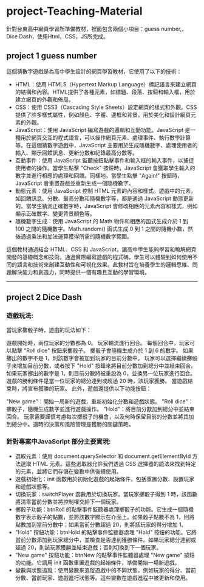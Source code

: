 # project-Teaching-Material
針對台東高中網頁學習所準備教材，裡面包含兩個小項目：guess number,，Dice Dash，使用Html，CSS，JS所完成。

## project 1 guess number
這個猜數字遊戲是為高中學生設計的網頁學習教材，它使用了以下的技術：

- HTML：使用 HTML5（Hypertext Markup Language）標記語言來建立網頁的結構和內容。HTML提供了各種元素，如標題、段落、按鈕和輸入框，用於建立網頁的外觀和佈局。
- CSS：使用 CSS3（Cascading Style Sheets）設定網頁的樣式和外觀。CSS提供了許多樣式屬性，例如顏色、字體、邊框和背景，用於美化和設計網頁元素的外觀。
- JavaScript：使用 JavaScript 編寫遊戲的邏輯和互動功能。JavaScript 是一種用於網頁交互的程式語言，可以操作網頁元素、處理事件、執行數學計算等。在這個猜數字遊戲中，JavaScript 主要用於生成隨機數字、處理使用者的輸入、顯示回饋訊息、更新分數和紀錄最高分數等。
- 互動事件：使用 JavaScript 監聽按鈕點擊事件和輸入框的輸入事件，以捕捉使用者的操作。當學生點擊 "Check" 按鈕時，JavaScript 會獲取學生輸入的數字並進行相應的處理和回饋。同樣地，當學生點擊 "Again!" 按鈕時，JavaScript 會重置遊戲並重新生成一個隨機數字。
- 動態元素：使用 JavaScript 控制 HTML 元素的內容和樣式。遊戲中的元素，如回饋訊息、分數、最高分數和隨機數字等，都是通過 JavaScript 動態更新的。當學生猜測正確數字時，JavaScript 會修改相應的元素內容和樣式，例如顯示正確數字、變更背景顏色等。
- 隨機數字生成：使用 JavaScript 的 Math 物件和相應的函式生成介於 1 到 100 之間的隨機數字。Math.random() 函式生成 0 到 1 之間的隨機小數，然後通過乘法和加法運算獲得所需的隨機數字範圍。

這個教材通過結合 HTML、CSS 和 JavaScript，讓高中學生能夠學習和瞭解網頁開發的基礎概念和技術。通過實際編寫遊戲的程式碼，學生可以體驗到如何使用不同的語言和技術來創建互動性和可視化效果。此教材旨在培養學生的邏輯思維、問題解決能力和創造力，同時提供一個有趣且互動的學習環境。

---

## project 2 Dice Dash
### 遊戲玩法:
當玩家擲骰子時，遊戲的玩法如下：

遊戲開始時，兩位玩家的分數都為 0。
玩家輪流進行回合。
每個回合中，玩家可以點擊 "Roll dice" 按鈕來擲骰子。
擲骰子會隨機生成介於 1 到 6 的數字。
如果擲出的數字不是 1，則該數字會被加到玩家的目前分數中。
玩家可以選擇繼續擲骰子來增加目前分數，或者按下 "Hold" 按鈕來將目前分數加到總分中並結束回合。
如果玩家擲出的數字是 1，則目前分數將被重設為 0，並換另一位玩家進行回合。
遊戲的勝利條件是當一位玩家的總分達到或超過 20 時，該玩家獲勝。
當遊戲結束時，將宣布獲勝的玩家。
此外，遊戲還提供以下功能按鈕：

"New game"：開始一局新的遊戲，重新初始化分數和遊戲狀態。
"Roll dice"：擲骰子，隨機生成數字並進行遊戲操作。
"Hold"：將目前分數加到總分中並結束回合。
玩家需要謹慎考慮每次擲骰子的機會，以及何時保留目前的分數並將其加到總分中。適時的決策和風險管理是獲勝的關鍵策略。

### 針對專案中JavaScript 部分主要實現:
- 選取元素：使用 document.querySelector 和 document.getElementById 方法選取 HTML 元素。這些選取器允許我們透過 CSS 選擇器的語法來找到特定的元素，並將它們存儲在變數中供後續使用。
- 遊戲初始化：init 函數用於初始化遊戲的起始條件，包括重置分數、設置玩家和遊戲狀態等。
- 切換玩家：switchPlayer 函數用於切換玩家。當玩家擲骰子得到 1 時，該函數將清零當前分數並將控制權交給下一個玩家。
- 擲骰子功能：btnRoll 的點擊事件監聽器處理擲骰子的功能。它生成一個隨機數字表示骰子的點數，並將該數字顯示在介面上。如果骰子點數不為 1，則將點數加到當前分數中；如果當前分數超過 20，則將該玩家的得分增加 1。
- "Hold" 按鈕功能：btnHold 的點擊事件監聽器處理 "Hold" 按鈕的功能。它將當前分數添加到玩家總分中，並檢查是否達到獲勝條件。如果玩家總分達到或超過 20，則該玩家獲勝並結束遊戲；否則切換到下一個玩家。
- "New game" 按鈕功能：btnNew 的點擊事件監聽器處理 "New game" 按鈕的功能。它調用 init 函數重置遊戲的起始條件，準備開始一場新遊戲。
- 變數與狀態追蹤：使用變數來追蹤遊戲中的不同狀態，例如玩家的得分、當前分數、當前玩家、遊戲進行狀態等。這些變數在遊戲進程中被更新和使用。
